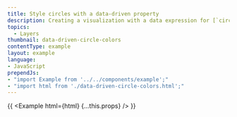 ```yaml
---
title: Style circles with a data-driven property
description: Creating a visualization with a data expression for [`circle-color`](/mapbox-gl-js/style-spec#paint-circle-circle-color).
topics:
  - Layers
thumbnail: data-driven-circle-colors
contentType: example
layout: example
language:
- JavaScript
prependJs:
- "import Example from '../../components/example';"
- "import html from './data-driven-circle-colors.html';"
---
```


{{ <Example html={html} {...this.props} /> }}

